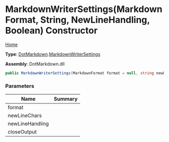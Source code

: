 # MarkdownWriterSettings\(MarkdownFormat, String, NewLineHandling, Boolean\) Constructor

[Home](../../../README.md)

**Type**: [DotMarkdown](../../README.md)\.[MarkdownWriterSettings](../README.md)

**Assembly**: DotMarkdown\.dll

```csharp
public MarkdownWriterSettings(MarkdownFormat format = null, string newLineChars = null, NewLineHandling newLineHandling = Replace, bool closeOutput = false)
```

### Parameters

| Name | Summary |
| ---- | ------- |
| format | |
| newLineChars | |
| newLineHandling | |
| closeOutput | |

